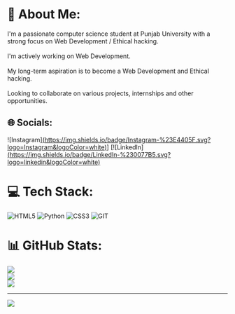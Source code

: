 
# 💫 About Me:
I'm a passionate computer science student at Punjab University with a strong focus on Web Development / Ethical hacking. <br><br>I'm actively working on Web Development.<br><br>My long-term aspiration is to become a Web Development and Ethical hacking.<br><br>Looking to collaborate on various projects, internships and other opportunities.


## 🌐 Socials:
![Instagram][(https://img.shields.io/badge/Instagram-%23E4405F.svg?logo=Instagram&logoColor=white)](https://www.instagram.com/ahad.parvaiz/)] [![LinkedIn][(https://img.shields.io/badge/LinkedIn-%230077B5.svg?logo=linkedin&logoColor=white)
](https://www.linkedin.com/in/ahad-parvaiz-0b3925353/)
# 💻 Tech Stack:
![HTML5](https://img.shields.io/badge/html5-%23E34F26.svg?style=for-the-badge&logo=html5&logoColor=white) ![Python](https://img.shields.io/badge/python-3670A0?style=for-the-badge&logo=python&logoColor=ffdd54) ![CSS3](https://img.shields.io/badge/css3-%231572B6.svg?style=for-the-badge&logo=css3&logoColor=white) ![GIT](https://img.shields.io/badge/Git-fc6d26?style=for-the-badge&logo=git&logoColor=white)
# 📊 GitHub Stats:
![](https://github-readme-stats.vercel.app/api?username=Ahad-Parvaiz&theme=dark&hide_border=false&include_all_commits=false&count_private=false)<br/>
![](https://github-readme-streak-stats.herokuapp.com/?user=Ahad-Parvaiz&theme=dark&hide_border=false)<br/>
![](https://github-readme-stats.vercel.app/api/top-langs/?username=Ahad-Parvaiz&theme=dark&hide_border=false&include_all_commits=false&count_private=false&layout=compact)

---
[![](https://visitcount.itsvg.in/api?id=Ahad-Parvaiz&icon=0&color=0)](https://visitcount.itsvg.in)

